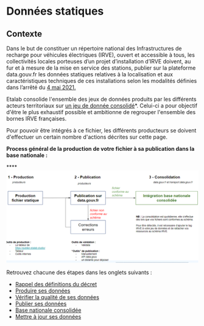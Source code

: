 # Données statiques

## Contexte

Dans le but de constituer un répertoire national des Infrastructures de recharge pour véhicules électriques (IRVE), ouvert et accessible à tous, les collectivités locales porteuses d’un projet d’installation d’IRVE doivent, au fur et à mesure de la mise en service des stations, publier sur la plateforme data.gouv.fr les données statiques relatives à la localisation et aux caractéristiques techniques de ces installations selon les modalités définies dans l’arrêté du [4 mai 2021.](https://www.legifrance.gouv.fr/jorf/id/JORFTEXT000043475441)

Etalab consolide l'ensemble des jeux de données produits par les différents acteurs territoriaux sur [un jeu de donnée consolidé](https://www.data.gouv.fr/fr/datasets/fichier-consolide-des-bornes-de-recharge-pour-vehicules-electriques/)\*. Celui-ci a pour objectif d'être le plus exhaustif possible et ambitionne de regrouper l'ensemble des bornes IRVE françaises.

Pour pouvoir être intégrés à ce fichier, les différents producteurs se doivent d'effectuer un certain nombre d'actions décrites sur cette page.

**Process général de la production de votre fichier à sa publication dans la base nationale :**&#x20;

****![](../../../.gitbook/assets/image.png)

Retrouvez chacune des étapes dans les onglets suivants :&#x20;

* [Rappel des définitions du décret ](../definitions.md)
* [Produire ses données ](https://app.gitbook.com/o/-LYbYk9hKZs3\_dR48IgR/s/2TCzPtAvUDwAZATx4e58/)
* [Vérifier la qualité de ses données](https://doc.transport.data.gouv.fr/producteurs/infrastructures-de-recharge-de-vehicules-electriques-irve/verifier-la-qualite-de-ses-donnees)
* [Publier ses données](https://app.gitbook.com/o/-LYbYk9hKZs3\_dR48IgR/s/-LYbYk9lnsDJecXtCHYd-887967055/\~/changes/dI6PWDHKy8ItxhqcTOpa/producteurs/infrastructures-de-recharge-de-vehicules-electriques-irve/publier-ses-donnees-sur-data.gouv.fr)
* [Base nationale consolidée](https://app.gitbook.com/o/-LYbYk9hKZs3\_dR48IgR/s/-LYbYk9lnsDJecXtCHYd-887967055/\~/changes/dI6PWDHKy8ItxhqcTOpa/producteurs/infrastructures-de-recharge-de-vehicules-electriques-irve/base-nationale-consolidee)
* [Mettre à jour ses données](https://app.gitbook.com/o/-LYbYk9hKZs3\_dR48IgR/s/2TCzPtAvUDwAZATx4e58/)

